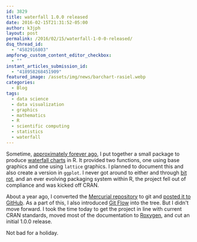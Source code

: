 ```yaml
---
id: 3829
title: waterfall 1.0.0 released
date: 2016-02-15T21:31:52-05:00
author: k3jph
layout: post
permalink: /2016/02/15/waterfall-1-0-0-released/
dsq_thread_id:
  - "4582916803"
ampforwp_custom_content_editor_checkbox:
  - ""
instant_articles_submission_id:
  - "418958268451909"
featured_image: /assets/img/news/barchart-rasiel.webp
categories:
  - Blog
tags:
  - data science
  - data visualization
  - graphics
  - mathematics
  - R
  - scientific computing
  - statistics
  - waterfall
---
```

Sometime, [approximately forever ago](/2010/05/23/waterfall-charts-in-r/), I put together a small package to produce [waterfall charts](https://en.wikipedia.org/wiki/Waterfall_chart) in R.  It provided two functions, one using base graphics and one using `lattice` graphics.  I planned to document this and also create a version in `ggplot`.  I never got around to either and through [bit rot](http://www.catb.org/jargon/html/B/bit-rot.html), and an ever evolving packaging system within R, the project fell out of compliance and was kicked off CRAN. 

About a year ago, I converted the [Mercurial repository](https://bitbucket.org/howardjp/waterfall) to git and [posted it to GitHub](https://github.com/howardjp/waterfall).  As a part of this, I also introduced [Git Flow](http://nvie.com/posts/a-successful-git-branching-model/) into the tree.  But I didn't move forward.  I took the time today to get the project in line with current CRAN standards, moved most of the documentation to [Roxygen](http://roxygen.org/), and cut an initial 1.0.0 release.

Not bad for a holiday.
